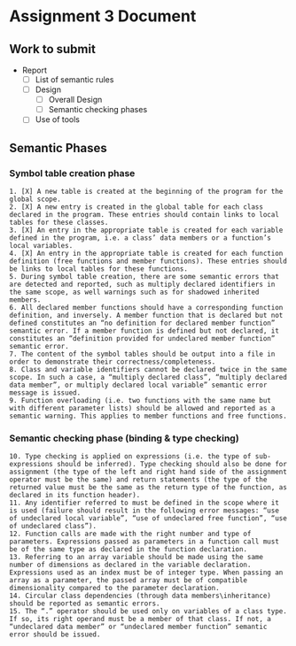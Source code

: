 # Assignment 3 Document
## Work to submit
 - Report
    - [ ] List of semantic rules
    - [ ] Design
        - [ ] Overall Design
        - [ ] Semantic checking phases
    - [ ] Use of tools
    
## Semantic Phases
### Symbol table creation phase
    1. [X] A new table is created at the beginning of the program for the global scope.
    2. [X] A new entry is created in the global table for each class declared in the program. These entries should contain links to local tables for these classes.
    3. [X] An entry in the appropriate table is created for each variable defined in the program, i.e. a class’ data members or a function’s local variables.
    4. [X] An entry in the appropriate table is created for each function definition (free functions and member functions). These entries should be links to local tables for these functions.
    5. During symbol table creation, there are some semantic errors that are detected and reported, such as multiply declared identifiers in the same scope, as well warnings such as for shadowed inherited members.
    6. All declared member functions should have a corresponding function definition, and inversely. A member function that is declared but not defined constitutes an “no definition for declared member function” semantic error. If a member function is defined but not declared, it constitutes an “definition provided for undeclared member function” semantic error.
    7. The content of the symbol tables should be output into a file in order to demonstrate their correctness/completeness.
    8. Class and variable identifiers cannot be declared twice in the same scope. In such a case, a “multiply declared class”, “multiply declared data member”, or multiply declared local variable” semantic error message is issued.
    9. Function overloading (i.e. two functions with the same name but with different parameter lists) should be allowed and reported as a semantic warning. This applies to member functions and free functions.
### Semantic checking phase (binding & type checking)
    10. Type checking is applied on expressions (i.e. the type of sub-expressions should be inferred). Type checking should also be done for assignment (the type of the left and right hand side of the assignment operator must be the same) and return statements (the type of the returned value must be the same as the return type of the function, as declared in its function header).
    11. Any identifier referred to must be defined in the scope where it is used (failure should result in the following error messages: “use of undeclared local variable”, “use of undeclared free function”, “use of undeclared class”).
    12. Function calls are made with the right number and type of parameters. Expressions passed as parameters in a function call must be of the same type as declared in the function declaration.
    13. Referring to an array variable should be made using the same number of dimensions as declared in the variable declaration. Expressions used as an index must be of integer type. When passing an array as a parameter, the passed array must be of compatible dimensionality compared to the parameter declaration.
    14. Circular class dependencies (through data members\inheritance) should be reported as semantic errors.
    15. The “.” operator should be used only on variables of a class type. If so, its right operand must be a member of that class. If not, a “undeclared data member” or “undeclared member function” semantic error should be issued.